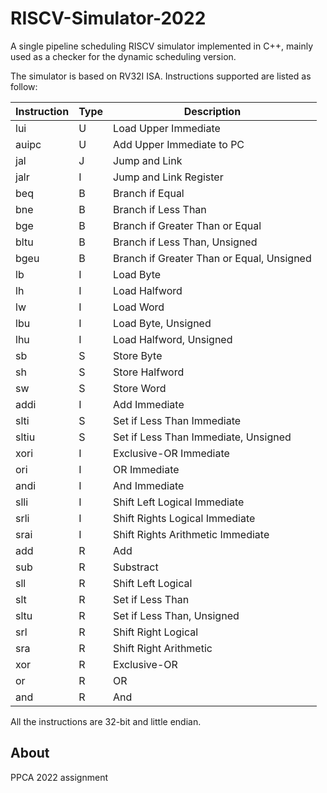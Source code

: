 # RISCV-Simulator-2022

A single pipeline scheduling RISCV simulator implemented in C++, mainly used as a checker for the dynamic scheduling version.

The simulator is based on RV32I ISA. Instructions supported are listed as follow:

| Instruction | Type | Description                               |
| ----------- | ---- | ----------------------------------------- |
| lui         | U    | Load Upper Immediate                      |
| auipc       | U    | Add Upper Immediate to PC                 |
| jal         | J    | Jump and  Link                            |
| jalr        | I    | Jump and Link Register                    |
| beq         | B    | Branch if Equal                           |
| bne         | B    | Branch if Less Than                       |
| bge         | B    | Branch if Greater Than or Equal           |
| bltu        | B    | Branch if Less Than, Unsigned             |
| bgeu        | B    | Branch if Greater Than or Equal, Unsigned |
| lb          | I    | Load Byte                                 |
| lh          | I    | Load Halfword                             |
| lw          | I    | Load Word                                 |
| lbu         | I    | Load Byte, Unsigned                       |
| lhu         | I    | Load Halfword, Unsigned                   |
| sb          | S    | Store Byte                                |
| sh          | S    | Store Halfword                            |
| sw          | S    | Store Word                                |
| addi        | I    | Add Immediate                             |
| slti        | S    | Set if Less Than Immediate                |
| sltiu       | S    | Set if Less Than Immediate, Unsigned      |
| xori        | I    | Exclusive-OR Immediate                    |
| ori         | I    | OR Immediate                              |
| andi        | I    | And Immediate                             |
| slli        | I    | Shift Left Logical Immediate              |
| srli        | I    | Shift Rights Logical Immediate            |
| srai        | I    | Shift Rights Arithmetic Immediate         |
| add         | R    | Add                                       |
| sub         | R    | Substract                                 |
| sll         | R    | Shift Left Logical                        |
| slt         | R    | Set if Less Than                          |
| sltu        | R    | Set if Less Than, Unsigned                |
| srl         | R    | Shift Right Logical                       |
| sra         | R    | Shift Right Arithmetic                    |
| xor         | R    | Exclusive-OR                              |
| or          | R    | OR                                        |
| and         | R    | And                                       |

All the instructions are 32-bit and little endian.

## About

PPCA 2022 assignment
